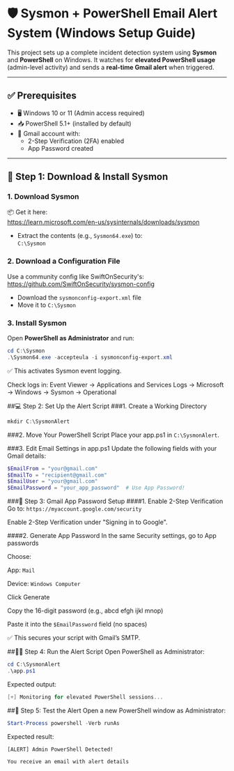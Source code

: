 # 🛡️ Sysmon + PowerShell Email Alert System (Windows Setup Guide)

This project sets up a complete incident detection system using **Sysmon** and **PowerShell** on Windows. It watches for **elevated PowerShell usage** (admin-level activity) and sends a **real-time Gmail alert** when triggered.

---

## ✅ Prerequisites

- 🖥️ Windows 10 or 11 (Admin access required)
- 📥 PowerShell 5.1+ (installed by default)
- 🔐 Gmail account with:
  - 2-Step Verification (2FA) enabled
  - App Password created

---

## 🧰 Step 1: Download & Install Sysmon

### 1. Download Sysmon

📦 Get it here:  
https://learn.microsoft.com/en-us/sysinternals/downloads/sysmon

- Extract the contents (e.g., `Sysmon64.exe`) to:  
  `C:\Sysmon`

### 2. Download a Configuration File

Use a community config like SwiftOnSecurity's:  
https://github.com/SwiftOnSecurity/sysmon-config

- Download the `sysmonconfig-export.xml` file
- Move it to `C:\Sysmon`

### 3. Install Sysmon

Open **PowerShell as Administrator** and run:

```powershell
cd C:\Sysmon
.\Sysmon64.exe -accepteula -i sysmonconfig-export.xml
```
✅ This activates Sysmon event logging.

Check logs in:
Event Viewer → Applications and Services Logs → Microsoft → Windows → Sysmon → Operational

##💻 Step 2: Set Up the Alert Script
###1. Create a Working Directory
```powershell
mkdir C:\SysmonAlert
```
###2. Move Your PowerShell Script
Place your app.ps1 in `C:\SysmonAlert`.

###3. Edit Email Settings in app.ps1
Update the following fields with your Gmail details:

```powershell
$EmailFrom = "your@gmail.com"
$EmailTo = "recipient@gmail.com"
$EmailUser = "your@gmail.com"
$EmailPassword = "your_app_password"  # Use App Password!
```
###📧 Step 3: Gmail App Password Setup
####1. Enable 2-Step Verification
Go to:
`https://myaccount.google.com/security`

Enable 2-Step Verification under "Signing in to Google".

####2. Generate App Password
In the same Security settings, go to App passwords

Choose:

App: `Mail`

Device: `Windows Computer`

Click Generate

Copy the 16-digit password (e.g., abcd efgh ijkl mnop)

Paste it into the `$EmailPassword` field (no spaces)

✅ This secures your script with Gmail’s SMTP.

##🏃‍♂️ Step 4: Run the Alert Script
Open PowerShell as Administrator:

```powershell
cd C:\SysmonAlert
.\app.ps1
```
Expected output:
```powershell
[+] Monitoring for elevated PowerShell sessions...
```
##🧪 Step 5: Test the Alert
Open a new PowerShell window as Administrator:

```powershell
Start-Process powershell -Verb runAs
```
Expected result:

```Console displays:
[ALERT] Admin PowerShell Detected!
```
`You receive an email with alert details`
